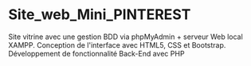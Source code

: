 # Site_web_Mini_PINTEREST
Site vitrine avec une gestion BDD via phpMyAdmin + serveur Web local XAMPP. Conception de l'interface avec HTML5, CSS et Bootstrap. Développement de fonctionnalité Back-End avec PHP
